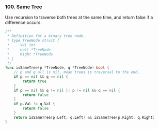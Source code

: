 ### [100. Same Tree]

Use recursion to traverse both trees at the same time, and return false if a difference occurs.

```go
/**
 * Definition for a binary tree node.
 * type TreeNode struct {
 *     Val int
 *     Left *TreeNode
 *     Right *TreeNode
 * }
 */
func isSameTree(p *TreeNode, q *TreeNode) bool {
    // p and q all is nil, mean trees is traversal to the end.
	if p == nil && q == nil {
		return true
	}
	if p == nil && q != nil || p != nil && q == nil {
		return false
	}
	if p.Val != q.Val {
		return false
	}
	return isSameTree(p.Left, q.Left) && isSameTree(p.Right, q.Right)
}
```

[100. Same Tree]: https://leetcode.com/problems/same-tree/description/